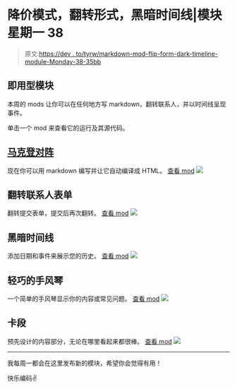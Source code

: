 # 降价模式，翻转形式，黑暗时间线|模块星期一 38

> 原文:[https://dev . to/tyrw/markdown-mod-flip-form-dark-timeline-module-Monday-38-35bb](https://dev.to/tyrw/markdown-mod-flip-form-dark-timeline-module-monday-38-35bb)

## [](#readytouse-modules)即用型模块

本周的 mods 让你可以在任何地方写 markdown，翻转联系人，并以时间线呈现事件。

单击一个 mod 来查看它的运行及其源代码。

## [马克登对阵](#markdown-mod)

现在你可以用 markdown 编写并让它自动编译成 HTML。
[查看 mod](https://anymod.com/mod/markdown-mod-nkankl?h1=100&h2=100)
 [![](../Images/4cf659eaf7f952c4bd804643b4fdfbf9.png)](https://anymod.com/mod/markdown-mod-nkankl?h1=100&h2=100) 

## [](#flip-contact-form)翻转联系人表单

翻转提交表单，提交后再次翻转。
[查看 mod](https://anymod.com/mod/flip-contact-form-mlnmnr?v=20)
 [![](../Images/4847690630073c04c267cd56668e56cb.png)](https://anymod.com/mod/flip-contact-form-mlnmnr?v=20) 

## [](#dark-timeline)黑暗时间线

添加日期和事件来展示您的历史。
[查看 mod](https://anymod.com/mod/linear-timeline-dark-kdlada?v=20)
 [![](../Images/cc2209ee80929e6d1c1f5c4f827d8d44.png)](https://anymod.com/mod/linear-timeline-dark-kdlada?v=20) 

## [](#lightweight-accordion)轻巧的手风琴

一个简单的手风琴显示你的内容或常见问题。
[查看 mod](https://anymod.com/mod/lightweight-accordion-nkanal?v=20)
 [![](../Images/77d5c26f0b236702f7aae7e14ff5b509.png)](https://anymod.com/mod/lightweight-accordion-nkanal?v=20) 

## [](#card-section)卡段

预先设计的内容部分，无论在哪里看起来都很棒。
[查看 mod](https://anymod.com/mod/card-section-left-lldalr?v=20)
 [![](../Images/ab0d9c6037d9da4273d0e56823123bac.png)](https://anymod.com/mod/card-section-left-lldalr?v=20) 

* * *

我每周一都会在这里发布新的模块，希望你会觉得有用！

快乐编码✌️